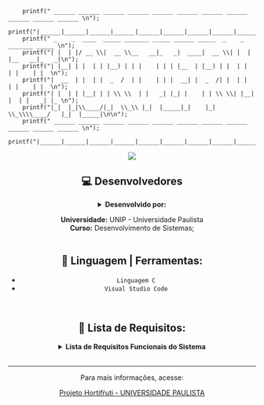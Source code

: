 

	    printf(" ______ ______ ______ ______ ______ ______ ______ ______ ______ ______ ______ \n");
	    printf("|______|______|______|______|______|______|______|______|______|______|______|\n\n");
	    printf(" _    _  ____  _____ _______ _____ ______ _____  _    _ _______ _____ \n");
	    printf("| |  | |/ __ \\|  __ \\__   __|_   _|  ____|  __ \\| |  | |__   __|_   _|\n");
	    printf("| |__| | |  | | |__) | | |    | | | |__  | |__) | |  | |  | |    | |  \n");
	    printf("|  __  | |  | |  _  /  | |    | | |  __| |  _  /| |  | |  | |    | |  \n");
	    printf("| |  | | |__| | | \\ \\  | |   _| |_| |    | | \\ \\| |__| |  | |   _| |_ \n");
	    printf("|_|  |_|\\____/|_|  \\_\\ |_|  |_____|_|    |_|  \\_\\\\____/   |_|  |_____|\n\n");
	    printf(" ______ ______ ______ ______ ______ ______ ______ ______ ______ ______ ______ \n");
	    printf("|______|______|______|______|______|______|______|______|______|______|______|\n\n");
     
<center><img src="http://img.shields.io/static/v1?label=PROJETO&message=TRABALHO%20DADO%20REFERENTE%20AO%20PROJETO%20DO%20PIM:%20HORTIFRUTI, FUNCIONALIDADES, SISTEMA%20E%20 ROTINAS&color=black&style=for-the-badge"/><center/>


## :computer: Desenvolvedores


<details close="part4">
<summary><b>Desenvolvido por:</summary></b> <br>
  
<a href="http://www.clem.ufba.br/tuts/html/c07.htm#:~:text=A%20HTML%20usa%20a%20tag,(link)%20com%20outro%20documento.">Ingrid Cristiny dos Reis</a> <bR>
<a href="http://www.clem.ufba.br/tuts/html/c07.htm#:~:text=A%20HTML%20usa%20a%20tag,(link)%20com%20outro%20documento.">Leonardo Ferreira Mazzuco Matias</a> <bR>


  </details>

**Universidade:** UNIP - Universidade Paulista<br>
**Curso:** Desenvolvimento de Sistemas;<br><br>


## 🔨 Linguagem | Ferramentas: 
- `Linguagem C `
- `Visual Studio Code `
<br>


## 📄  Lista de Requisitos:


<details close="classee">
<summary><b>Lista de Requisitos Funcionais do Sistema</summary></b>



| Nome| Descrição|
| --- | --- |
| `RF01` | O sistema deve permitir o cadastro do login, contendo nome e senha, os quais vão ser usados para ter ou não acesso ao sistema.|
| `RF02` |O sistema deve permitir que o funcionário depois de cadastrado, consiga efetuar o login.|
| `RF03` |O sistema deve permitir o cadastro completo dos funcionários, como nome, telefone, CPF e endereço.|
| `RF04` | O sistema deve permitir visualizar o cadastro completo dos funcionários, como nome, telefone, CPF e endereço|
| `RF05` |O sistema deve permitir que o funcionário cadastre o produto, como nome, quantidade e preço.
| `RF06` | O sistema deve permitir que o funcionário visualize o produto cadastrado.|
| `RF07` | O sistema deve permitir que o funcionário compre o produto e some os valores.|
| `RF08` | O sistema deve permitir que o funcionário cadastre o animal (espécie, porte, idade, sexo, peso e descrição). |
| `RF09` | O sistema deve permitir que o funcionário visualize os produtos que estão sendo comprados.|
| `RF10` | O sistema deve permitir que o funcionário tenha acesso ao arquivo que contenha as senhas registradas.  |
| `RF11` | O sistema deve permitir que o funcionário cadastre os principais clientes do hortifrúti, e adicionando um desconto de 10% em relação ao valor total da compra.|

</details>
<br><hr>
Para mais informações, acesse: <br>

<a href="https://github.com/Mazzuc/Lionnez/wiki">Projeto Hortifŕuti - UNIVERSIDADE PAULISTA</a><br>
